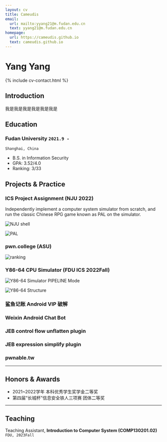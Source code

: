 ```yaml
---
layout: cv
title: Cameudis
email:
  url: mailto:yyang21@m.fudan.edu.cn
  text: yyang21@m.fudan.edu.cn
homepage:
  url: https://cameudis.github.io
  text: cameudis.github.io
---
```


# Yang Yang

<!--
include contact information from the front matter
Supported arguments:
    - homepage: url, text
    - phone
    - email
-->

{% include cv-contact.html %}

## Introduction

我是我是我是我是我是我是

## Education

### **Fudan University** `2021.9 -`

```
Shanghai, China
```

- B.S. in Information Security
- GPA: 3.52/4.0
- Ranking: 3/33

<!-- ### **Course Grades** (All Professional Courses)

**大一**
- 线性代数：B+
- 程序设计：A-
- 面向对象程序设计：A-
- 电子系统导论：P

**大二**
- 信息安全导论：B+（缓考）
- 数字逻辑与部件设计：A
- 数据结构：A
- 集合与图论：A
- 计算机系统基础：A -->

## Projects & Practice

### **ICS Project Assignment** (NJU 2022)

Independently implement a computer system simulator from scratch, and run the classic Chinese RPG game known as PAL on the simulator.

![NJU shell](pa_shell.jpg)

![PAL](pa_pal.jpg)

### **pwn.college** (ASU)

![ranking](pwncollege.jpg)

### **Y86-64 CPU Simulator** (FDU ICS 2022Fall)

![Y86-64 Simulator PIPELINE Mode](y86sim.jpg)

![Y86-64 Structure](y86sim_struct.jpg)

### **鲨鱼记账 Android VIP 破解**

### **Weixin Android Chat Bot**

### **JEB control flow unflatten plugin**

### **JEB expression simplify plugin**

### **pwnable.tw**

---
## Honors & Awards

- 2021~2022学年 本科优秀学生奖学金二等奖<br>
- 第四届“长城杯”信息安全铁人三项赛 团体二等奖<br>

---
## Teaching

Teaching Assistant, **Introduction to Computer System (COMP130201.02)** `FDU, 2023Fall` <br>

<!-- ### Footer

Last updated: May 2013 -->
